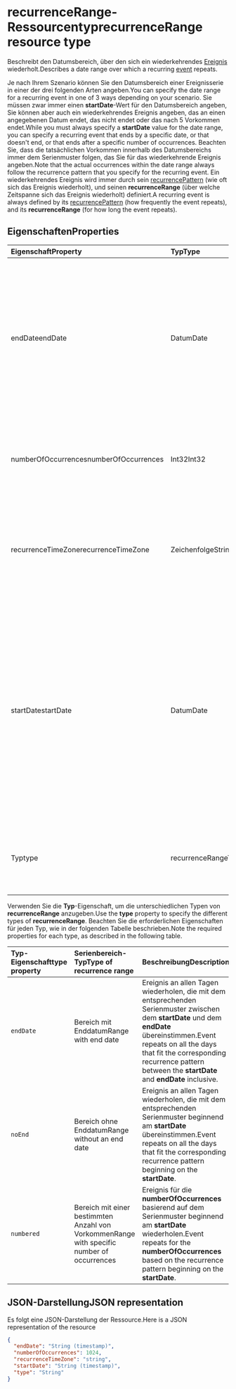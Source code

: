 # <a name="recurrencerange-resource-type"></a><span data-ttu-id="b6dc4-101">recurrenceRange-Ressourcentyp</span><span class="sxs-lookup"><span data-stu-id="b6dc4-101">recurrenceRange resource type</span></span>

<span data-ttu-id="b6dc4-102">Beschreibt den Datumsbereich, über den sich ein wiederkehrendes [Ereignis](event.md) wiederholt.</span><span class="sxs-lookup"><span data-stu-id="b6dc4-102">Describes a date range over which a recurring [event](event.md) repeats.</span></span> 

<span data-ttu-id="b6dc4-103">Je nach Ihrem Szenario können Sie den Datumsbereich einer Ereignisserie in einer der drei folgenden Arten angeben.</span><span class="sxs-lookup"><span data-stu-id="b6dc4-103">You can specify the date range for a recurring event in one of 3 ways depending on your scenario.</span></span> <span data-ttu-id="b6dc4-104">Sie müssen zwar immer einen **startDate**-Wert für den Datumsbereich angeben, Sie können aber auch ein wiederkehrendes Ereignis angeben, das an einen angegebenen Datum endet, das nicht endet oder das nach 5 Vorkommen endet.</span><span class="sxs-lookup"><span data-stu-id="b6dc4-104">While you must always specify a **startDate** value for the date range, you can specify a recurring event that ends by a specific date, or that doesn't end, or that ends after a specific number of occurrences.</span></span> <span data-ttu-id="b6dc4-105">Beachten Sie, dass die tatsächlichen Vorkommen innerhalb des Datumsbereichs immer dem Serienmuster folgen, das Sie für das wiederkehrende Ereignis angeben.</span><span class="sxs-lookup"><span data-stu-id="b6dc4-105">Note that the actual occurrences within the date range always follow the recurrence pattern that you specify for the recurring event.</span></span> <span data-ttu-id="b6dc4-106">Ein wiederkehrendes Ereignis wird immer durch sein [recurrencePattern](recurrencepattern.md) (wie oft sich das Ereignis wiederholt), und seinen **recurrenceRange** (über welche Zeitspanne sich das Ereignis wiederholt) definiert.</span><span class="sxs-lookup"><span data-stu-id="b6dc4-106">A recurring event is always defined by its [recurrencePattern](recurrencepattern.md) (how frequently the event repeats), and its **recurrenceRange** (for how long the event repeats).</span></span>

## <a name="properties"></a><span data-ttu-id="b6dc4-107">Eigenschaften</span><span class="sxs-lookup"><span data-stu-id="b6dc4-107">Properties</span></span>

| <span data-ttu-id="b6dc4-108">Eigenschaft</span><span class="sxs-lookup"><span data-stu-id="b6dc4-108">Property</span></span>     | <span data-ttu-id="b6dc4-109">Typ</span><span class="sxs-lookup"><span data-stu-id="b6dc4-109">Type</span></span>   |<span data-ttu-id="b6dc4-110">Beschreibung</span><span class="sxs-lookup"><span data-stu-id="b6dc4-110">Description</span></span>|
|:---------------|:--------|:----------|
|<span data-ttu-id="b6dc4-111">endDate</span><span class="sxs-lookup"><span data-stu-id="b6dc4-111">endDate</span></span>|<span data-ttu-id="b6dc4-112">Datum</span><span class="sxs-lookup"><span data-stu-id="b6dc4-112">Date</span></span>|<span data-ttu-id="b6dc4-113">Das Datum zum Beenden des Anwendens des Musters.</span><span class="sxs-lookup"><span data-stu-id="b6dc4-113">The date to stop applying the recurrence pattern.</span></span> <span data-ttu-id="b6dc4-114">Je nach dem Serienmuster des Ereignisses ist das letzte Vorkommen der Besprechung möglicherweise nicht an diesem Datum.</span><span class="sxs-lookup"><span data-stu-id="b6dc4-114">Depending on the recurrence pattern of the event, the last occurrence of the meeting may not be this date.</span></span> <span data-ttu-id="b6dc4-115">Erforderlich, wenn **type** `endDate` ist.</span><span class="sxs-lookup"><span data-stu-id="b6dc4-115">Required if **type** is `endDate`.</span></span>|
|<span data-ttu-id="b6dc4-116">numberOfOccurrences</span><span class="sxs-lookup"><span data-stu-id="b6dc4-116">numberOfOccurrences</span></span>|<span data-ttu-id="b6dc4-117">Int32</span><span class="sxs-lookup"><span data-stu-id="b6dc4-117">Int32</span></span>|<span data-ttu-id="b6dc4-118">Die Anzahl von Wiederholungen für das Ereignis.</span><span class="sxs-lookup"><span data-stu-id="b6dc4-118">The number of times to repeat the event.</span></span> <span data-ttu-id="b6dc4-119">Erforderlich; muss positiv sein, wenn **type** `numbered` ist.</span><span class="sxs-lookup"><span data-stu-id="b6dc4-119">Required and must be positive if **type** is `numbered`.</span></span>|
|<span data-ttu-id="b6dc4-120">recurrenceTimeZone</span><span class="sxs-lookup"><span data-stu-id="b6dc4-120">recurrenceTimeZone</span></span>|<span data-ttu-id="b6dc4-121">Zeichenfolge</span><span class="sxs-lookup"><span data-stu-id="b6dc4-121">String</span></span> |<span data-ttu-id="b6dc4-122">Zeitzone für die **startDate**- und **endDate**-Eigenschaften.</span><span class="sxs-lookup"><span data-stu-id="b6dc4-122">Time zone for the **startDate** and **endDate** properties.</span></span> <span data-ttu-id="b6dc4-123">Optional.</span><span class="sxs-lookup"><span data-stu-id="b6dc4-123">Optional.</span></span> <span data-ttu-id="b6dc4-124">Falls nicht angegeben, wird die Zeitzone des Ereignisses verwendet.</span><span class="sxs-lookup"><span data-stu-id="b6dc4-124">If not specified, the time zone of the event is used.</span></span>|
|<span data-ttu-id="b6dc4-125">startDate</span><span class="sxs-lookup"><span data-stu-id="b6dc4-125">startDate</span></span>|<span data-ttu-id="b6dc4-126">Datum</span><span class="sxs-lookup"><span data-stu-id="b6dc4-126">Date</span></span>|<span data-ttu-id="b6dc4-127">Das Datum zum Starten des Anwendens des Musters.</span><span class="sxs-lookup"><span data-stu-id="b6dc4-127">The date to start applying the recurrence pattern.</span></span> <span data-ttu-id="b6dc4-128">Je nach dem Serienmuster des Ereignisses findet das erste Vorkommen der Besprechung möglicherweise an diesem Datum oder später statt.</span><span class="sxs-lookup"><span data-stu-id="b6dc4-128">The first occurrence of the meeting may be this date or later, depending on the recurrence pattern of the event.</span></span> <span data-ttu-id="b6dc4-129">Muss der gleiche Wert wie die **start**-Eigenschaft des wiederkehrenden [Ereignisses](event.md) sein.</span><span class="sxs-lookup"><span data-stu-id="b6dc4-129">Must be the same value as the **start** property of the recurring [event](event.md).</span></span> <span data-ttu-id="b6dc4-130">Erforderlich.</span><span class="sxs-lookup"><span data-stu-id="b6dc4-130">Required.</span></span>|
|<span data-ttu-id="b6dc4-131">Typ</span><span class="sxs-lookup"><span data-stu-id="b6dc4-131">type</span></span>|<span data-ttu-id="b6dc4-132">recurrenceRangeType</span><span class="sxs-lookup"><span data-stu-id="b6dc4-132">RecurrenceRangeType</span></span>|<span data-ttu-id="b6dc4-133">Der Serienbereich.</span><span class="sxs-lookup"><span data-stu-id="b6dc4-133">The recurrence range.</span></span> <span data-ttu-id="b6dc4-134">Mögliche Werte sind `endDate`, `noEnd` und `numbered`.</span><span class="sxs-lookup"><span data-stu-id="b6dc4-134">The possible values are `endDate`, `noEnd`, `numbered`, , , , , , , , , or .</span></span> <span data-ttu-id="b6dc4-135">Erforderlich.</span><span class="sxs-lookup"><span data-stu-id="b6dc4-135">Required.</span></span>|

<span data-ttu-id="b6dc4-136">Verwenden Sie die **Typ**-Eigenschaft, um die unterschiedlichen Typen von **recurrenceRange** anzugeben.</span><span class="sxs-lookup"><span data-stu-id="b6dc4-136">Use the **type** property to specify the different types of **recurrenceRange**.</span></span> <span data-ttu-id="b6dc4-137">Beachten Sie die erforderlichen Eigenschaften für jeden Typ, wie in der folgenden Tabelle beschrieben.</span><span class="sxs-lookup"><span data-stu-id="b6dc4-137">Note the required properties for each type, as described in the following table.</span></span>

| <span data-ttu-id="b6dc4-138">Typ-Eigenschaft</span><span class="sxs-lookup"><span data-stu-id="b6dc4-138">type property</span></span>  | <span data-ttu-id="b6dc4-139">Serienbereich-Typ</span><span class="sxs-lookup"><span data-stu-id="b6dc4-139">Type of recurrence range</span></span> | <span data-ttu-id="b6dc4-140">Beschreibung</span><span class="sxs-lookup"><span data-stu-id="b6dc4-140">Description</span></span> | <span data-ttu-id="b6dc4-141">Beispiel</span><span class="sxs-lookup"><span data-stu-id="b6dc4-141">Example</span></span> | <span data-ttu-id="b6dc4-142">Erforderliche Eigenschaften</span><span class="sxs-lookup"><span data-stu-id="b6dc4-142">Required properties</span></span> |
|:-------|:---------------|:--------|:--------|:--------|
|`endDate` |<span data-ttu-id="b6dc4-143">Bereich mit Enddatum</span><span class="sxs-lookup"><span data-stu-id="b6dc4-143">Range with end date</span></span> | <span data-ttu-id="b6dc4-144">Ereignis an allen Tagen wiederholen, die mit dem entsprechenden Serienmuster zwischen dem **startDate** und dem **endDate** übereinstimmen.</span><span class="sxs-lookup"><span data-stu-id="b6dc4-144">Event repeats on all the days that fit the corresponding recurrence pattern between the **startDate** and **endDate** inclusive.</span></span> | <span data-ttu-id="b6dc4-145">Ereignis im Datumsbereich zwischen 1. Juni 2017 und 15. Juni 2017 wiederholen.</span><span class="sxs-lookup"><span data-stu-id="b6dc4-145">Repeat event in the date range between June 1, 2017 and June 15, 2017.</span></span> | <span data-ttu-id="b6dc4-146">**Typ**, **startDate**, **endDate**</span><span class="sxs-lookup"><span data-stu-id="b6dc4-146">**type**, **startDate**, **endDate**</span></span> | 
|`noEnd`  |<span data-ttu-id="b6dc4-147">Bereich ohne Enddatum</span><span class="sxs-lookup"><span data-stu-id="b6dc4-147">Range without an end date</span></span> | <span data-ttu-id="b6dc4-148">Ereignis an allen Tagen wiederholen, die mit dem entsprechenden Serienmuster beginnend am **startDate** übereinstimmen.</span><span class="sxs-lookup"><span data-stu-id="b6dc4-148">Event repeats on all the days that fit the corresponding recurrence pattern beginning on the **startDate**.</span></span> | <span data-ttu-id="b6dc4-149">Ereignis im Datumsbereich beginnend am 1. Juni 2017 unbegrenzt wiederholen.</span><span class="sxs-lookup"><span data-stu-id="b6dc4-149">Repeat event in the date range starting on June 1, 2017 indefinitely.</span></span> | <span data-ttu-id="b6dc4-150">**Typ**, **startDate**</span><span class="sxs-lookup"><span data-stu-id="b6dc4-150">**type**, **startDate**</span></span> |
|`numbered`|<span data-ttu-id="b6dc4-151">Bereich mit einer bestimmten Anzahl von Vorkommen</span><span class="sxs-lookup"><span data-stu-id="b6dc4-151">Range with specific number of occurrences</span></span> | <span data-ttu-id="b6dc4-152">Ereignis für die **numberOfOccurrences** basierend auf dem Serienmuster beginnend am **startDate** wiederholen.</span><span class="sxs-lookup"><span data-stu-id="b6dc4-152">Event repeats for the **numberOfOccurrences** based on the recurrence pattern beginning on the **startDate**.</span></span> | <span data-ttu-id="b6dc4-153">Ereignis im Datumsbereich beginnend am 1. Juni 2017 für 10 Vorkommen wiederholen.</span><span class="sxs-lookup"><span data-stu-id="b6dc4-153">Repeat event in the date range starting on June 1, 2017, for 10 occurrences.</span></span>  | <span data-ttu-id="b6dc4-154">**Typ**, **startDate**, **numberOfOccurrences**</span><span class="sxs-lookup"><span data-stu-id="b6dc4-154">**type**, **startDate**, **numberOfOccurrences**</span></span> |


## <a name="json-representation"></a><span data-ttu-id="b6dc4-155">JSON-Darstellung</span><span class="sxs-lookup"><span data-stu-id="b6dc4-155">JSON representation</span></span>

<span data-ttu-id="b6dc4-156">Es folgt eine JSON-Darstellung der Ressource.</span><span class="sxs-lookup"><span data-stu-id="b6dc4-156">Here is a JSON representation of the resource</span></span>

<!-- {
  "blockType": "resource",
  "optionalProperties": [

  ],
  "@odata.type": "microsoft.graph.recurrenceRange"
}-->

```json
{
  "endDate": "String (timestamp)",
  "numberOfOccurrences": 1024,
  "recurrenceTimeZone": "string",
  "startDate": "String (timestamp)",
  "type": "String"
}

```

<!-- uuid: 8fcb5dbc-d5aa-4681-8e31-b001d5168d79
2015-10-25 14:57:30 UTC -->
<!-- {
  "type": "#page.annotation",
  "description": "recurrenceRange resource",
  "keywords": "",
  "section": "documentation",
  "suppressions": [
      "Warning: /api-reference/v1.0/resources/recurrencerange.md:
      Failed to parse any rows out of table with headers: | type property  | Type of recurrence range | Description | Example | Required properties |"
  ],
  "tocPath": ""
}-->
